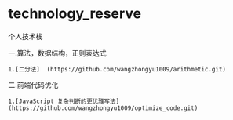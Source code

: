 # technology_reserve
个人技术栈

一.算法，数据结构，正则表达式

    1.[二分法]  (https://github.com/wangzhongyu1009/arithmetic.git)

二.前端代码优化

    1.[JavaScript 复杂判断的更优雅写法]  (https://github.com/wangzhongyu1009/optimize_code.git)
